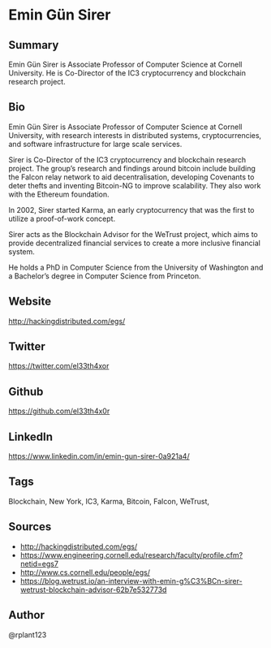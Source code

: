 # Emin Gün Sirer

## Summary
Emin Gün Sirer is Associate Professor of Computer Science at Cornell University. He is Co-Director of the IC3 cryptocurrency and blockchain research project.

## Bio
Emin Gün Sirer is Associate Professor of Computer Science at Cornell University, with research interests in distributed systems, cryptocurrencies, and software infrastructure for large scale services. 

Sirer is Co-Director of the IC3 cryptocurrency and blockchain research project. The group’s research and findings around bitcoin include building the Falcon relay network to aid decentralisation, developing Covenants to deter thefts and inventing Bitcoin-NG to improve scalability. They also work with the Ethereum foundation. 

In 2002, Sirer started Karma, an early cryptocurrency that was the first to utilize a proof-of-work concept. 

Sirer acts as the Blockchain Advisor for the WeTrust project, which aims to provide decentralized financial services to create a more inclusive financial system.

He holds a PhD in Computer Science from the University of Washington and a Bachelor’s degree in Computer Science from Princeton.

## Website
http://hackingdistributed.com/egs/

## Twitter
https://twitter.com/el33th4xor

## Github
https://github.com/el33th4x0r

## LinkedIn
https://www.linkedin.com/in/emin-gun-sirer-0a921a4/

## Tags
Blockchain, New York, IC3, Karma, Bitcoin, Falcon, WeTrust,

## Sources
* http://hackingdistributed.com/egs/ 
* https://www.engineering.cornell.edu/research/faculty/profile.cfm?netid=egs7
* http://www.cs.cornell.edu/people/egs/ 
* https://blog.wetrust.io/an-interview-with-emin-g%C3%BCn-sirer-wetrust-blockchain-advisor-62b7e532773d

## Author
@rplant123
